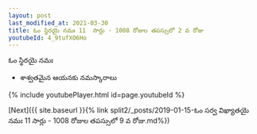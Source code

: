```yaml
---
layout: post
last_modified_at: 2021-03-30
title: ఓం స్థిరయై నమః 11  సార్లు - 1008 రోజుల తపస్సులో 2 వ రోజు
youtubeId: 4_9tufXO6Ho
---
```

 
 
 ఓం స్థిరయై నమః  
 
 - శాశ్వతమైన ఆయనకు నమస్కారాలు 
 
  
 
  
 
 
 
 
 
 


{% include youtubePlayer.html id=page.youtubeId %}
 
[Next]({{ site.baseurl }}{% link  split2/_posts/2019-01-15-ఓం సర్వ విఖ్యాతయై నమః 11  సార్లు - 1008 రోజుల తపస్సులో 9 వ రోజు.md%})
 
